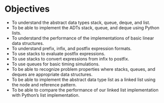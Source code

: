 Objectives
==========

-   To understand the abstract data types stack, queue, deque, and list.
-   To be able to implement the ADTs stack, queue, and deque using
    Python lists.
-   To understand the performance of the implementations of basic linear
    data structures.
-   To understand prefix, infix, and postfix expression formats.
-   To use stacks to evaluate postfix expressions.
-   To use stacks to convert expressions from infix to postfix.
-   To use queues for basic timing simulations.
-   To be able to recognize problem properties where stacks, queues, and
    deques are appropriate data structures.
-   To be able to implement the abstract data type list as a linked list
    using the node and reference pattern.
-   To be able to compare the performance of our linked list
    implementation with Python’s list implementation.

